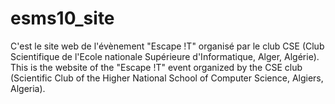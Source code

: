 # esms10_site
C'est le site web de l'évènement "Escape !T" organisé par le club CSE (Club Scientifique de l'Ecole nationale Supérieure d'Informatique, Alger, Algérie).
This is the website of the "Escape !T" event organized by the CSE club (Scientific Club of the Higher National School of Computer Science, Algiers, Algeria).

